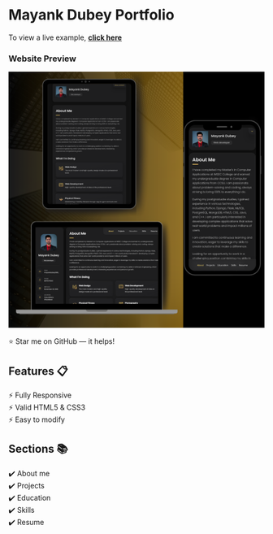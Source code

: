 # Mayank Dubey Portfolio

To view a live example, **[click here](https://mayankdubey23.github.io/Portfolio/)**


### Website Preview
<p align="center"> 
  <kbd>
    <a href="https://github.com/mayankdubey23" target="_blank"><img src="assets/Responsive Demo Image.png">
  </a>
  </kbd>
</p>

:star: Star me on GitHub — it helps!

## Features 📋
⚡️ Fully Responsive\
⚡️ Valid HTML5 & CSS3\
⚡️ Easy to modify



## Sections 📚
✔️ About me\
✔️ Projects \
✔️ Education\
✔️ Skills \
✔️ Resume

